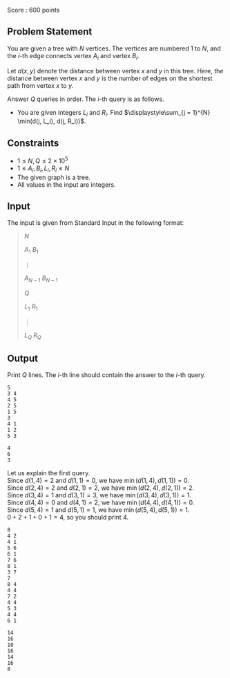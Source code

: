 Score : $600$ points

## Problem Statement

You are given a tree with $N$ vertices. The vertices are numbered $1$ to $N$, and the $i$-th edge connects vertex $A_i$ and vertex $B_i$.

Let $d(x,y)$ denote the distance between vertex $x$ and $y$ in this tree. Here, the distance between vertex $x$ and $y$ is the number of edges on the shortest path from vertex $x$ to $y$.

Answer $Q$ queries in order. The $i$-th query is as follows.

- You are given integers $L_i$ and $R_i$. Find $\displaystyle\sum_{j = 1}^{N} \min(d(j, L_i), d(j, R_i))$.

## Constraints

- $1 \leq N, Q \leq 2 \times 10^5$
- $1 \leq A_i, B_i, L_i, R_i \leq N$
- The given graph is a tree.
- All values in the input are integers.

## Input

The input is given from Standard Input in the following format:

> $N$
> 
> $A_1$ $B_1$
> 
> $\vdots$
> 
> $A_{N-1}$ $B_{N-1}$
> 
> $Q$
> 
> $L_1$ $R_1$
> 
> $\vdots$
> 
> $L_Q$ $R_Q$

## Output

Print $Q$ lines. The $i$-th line should contain the answer to the $i$-th query.

```input1
5
3 4
4 5
2 5
1 5
3
4 1
1 2
5 3
```

```output1
4
6
3
```

Let us explain the first query.<br>
Since $d(1, 4) = 2$ and $d(1, 1) = 0$, we have $\min(d(1, 4), d(1, 1)) = 0$.<br>
Since $d(2, 4) = 2$ and $d(2, 1) = 2$, we have $\min(d(2, 4), d(2, 1)) = 2$.<br>
Since $d(3, 4) = 1$ and $d(3, 1) = 3$, we have $\min(d(3, 4), d(3, 1)) = 1$.<br>
Since $d(4, 4) = 0$ and $d(4, 1) = 2$, we have $\min(d(4, 4), d(4, 1)) = 0$.<br>
Since $d(5, 4) = 1$ and $d(5, 1) = 1$, we have $\min(d(5, 4), d(5, 1)) = 1$. <br>
$0 + 2 + 1 + 0 + 1 = 4$, so you should print $4$.

```input2
8
4 2
4 1
5 6
6 1
7 6
8 1
3 7
7
8 4
4 4
7 2
4 4
5 3
4 4
6 1
```

```output2
14
16
10
16
14
16
8
```